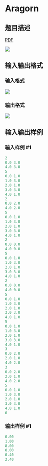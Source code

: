 # Aragorn

## 题目描述

[problemUrl]: https://uva.onlinejudge.org/index.php?option=com_onlinejudge&Itemid=8&category=22&page=show_problem&problem=2007

[PDF](https://uva.onlinejudge.org/external/110/p11066.pdf)

![](https://cdn.luogu.com.cn/upload/vjudge_pic/UVA11066/bff58dcdf2d33f778ac386eaaa179ba8c5349774.png)

## 输入输出格式

### 输入格式

![](https://cdn.luogu.com.cn/upload/vjudge_pic/UVA11066/26e804e189024929b909ac6a144b813c7d14fdcd.png)

### 输出格式

![](https://cdn.luogu.com.cn/upload/vjudge_pic/UVA11066/cd8fe6eb6b0aa28e7f3e3fdc8e590fc85475afef.png)

## 输入输出样例

### 输入样例 #1

```cpp
2
0.0 3.0
4.0 3.0
5
0.0 1.0
1.0 3.0
2.0 1.0
3.0 3.0
4.0 1.0
2
0.0 2.0
4.0 2.0
5
0.0 1.0
1.0 3.0
2.0 1.0
3.0 3.0
4.0 1.0
2
0.0 0.0
4.0 0.0
5
0.0 1.0
1.0 3.0
2.0 1.0
3.0 3.0
4.0 1.0
2
0.0 0.0
4.0 0.0
5
0.0 1.0
1.0 3.0
2.0 1.0
3.0 3.0
4.0 1.0
5
0.0 1.0
1.0 3.0
2.0 1.0
3.0 3.0
4.0 1.0
3
0.0 2.0
2.0 1.0
4.0 2.0
3
0.0 2.0
2.0 1.0
4.0 2.0
5
0.0 1.0
1.0 3.0
2.0 1.0
3.0 3.0
4.0 1.0
0
```


### 输出样例 #1

```cpp
0.00
1.00
8.00
8.00
0.40
2.40
```


